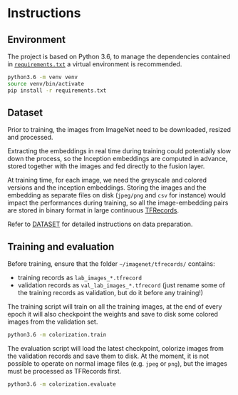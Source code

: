 # Instructions

## Environment

The project is based on Python 3.6, to manage the dependencies contained in 
[`requirements.txt`](requirements.txt) a virtual environment is recommended.

```bash
python3.6 -m venv venv
source venv/bin/activate
pip install -r requirements.txt
```

## Dataset

Prior to training, the images from ImageNet need to be downloaded, resized and processed.

Extracting the embeddings in real time during training could potentially slow down the process, 
so the Inception embeddings are computed in advance, stored together with the images and fed directly to the fusion layer.   

At training time, for each image, we need the greyscale and colored versions and the inception embeddings. 
Storing the images and the embedding as separate files on disk (`jpeg/png` and `csv` for instance) would impact 
the performances during training, so all the image-embedding pairs are stored in binary format in large 
continuous [TFRecords](https://www.tensorflow.org/programmers_guide/datasets).

Refer to [DATASET](DATASET.md) for detailed instructions on data preparation.

## Training and evaluation

Before training, ensure that the folder `~/imagenet/tfrecords/` contains:
- training records as `lab_images_*.tfrecord`
- validation records as `val_lab_images_*.tfrecord` 
  (just rename some of the training records as validation, but do it before any training!)

The training script will train on all the training images, at the end of every epoch it will 
also checkpoint the weights and save to disk some colored images from the validation set. 

```bash
python3.6 -m colorization.train
```

The evaluation script will load the latest checkpoint, colorize images from the validation 
records and save them to disk. At the moment, it is not possible to operate on normal image
files (e.g. `jpeg` or `png`), but the images must be processed as TFRecords first.
```bash
python3.6 -m colorization.evaluate
```
